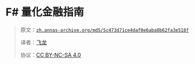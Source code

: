 # F# 量化金融指南

> 原文：[`zh.annas-archive.org/md5/5c473d71ce4daf0e6aba8b62fa3e518f`](https://zh.annas-archive.org/md5/5c473d71ce4daf0e6aba8b62fa3e518f)
> 
> 译者：[飞龙](https://github.com/wizardforcel)
> 
> 协议：[CC BY-NC-SA 4.0](http://creativecommons.org/licenses/by-nc-sa/4.0/)